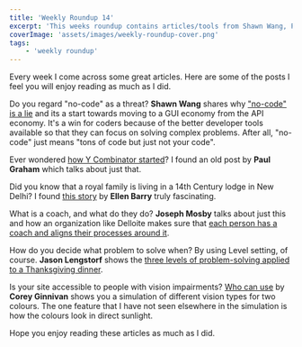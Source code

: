 ```yaml
---
title: 'Weekly Roundup 14'
excerpt: 'This weeks roundup contains articles/tools from Shawn Wang, Paul Graham, Ellen Barry, Joseph Mosby, Jason Lengstorf and Corey Ginnivan'
coverImage: 'assets/images/weekly-roundup-cover.png'
tags:
    - 'weekly roundup'
---
```


Every week I come across some great articles. Here are some of the posts I feel you will enjoy reading as much as I did.

Do you regard "no-code" as a threat? **Shawn Wang** shares why ["no-code" is a lie](https://webflow.com/blog/no-code-is-a-lie) and its a start towards moving to a GUI economy from the API economy. It's a win for coders because of the better developer tools available so that they can focus on solving complex problems. After all, "no-code" just means "tons of code but just not your code".

Ever wondered [how Y Combinator started](http://paulgraham.com/ycstart.html)? I found an old post by **Paul Graham** which talks about just that.

Did you know that a royal family is living in a 14th Century lodge in New Delhi? I found [this story](https://www.nytimes.com/2019/11/22/world/asia/the-jungle-prince-of-delhi.html) by **Ellen Barry** truly fascinating.

What is a coach, and what do they do? **Joseph Mosby** talks about just this and how an organization like Delloite makes sure that [each person has a coach and aligns their processes around it](https://josephmosby.com/2019/11/19/you-should-have-a-coach.html).

How do you decide what problem to solve when? By using Level setting, of course. **Jason Lengstorf** shows the [three levels of problem-solving applied to a Thanksgiving dinner](https://lengstorf.com/level-setting/).

Is your site accessible to people with vision impairments? [Who can use](https://whocanuse.com/?b=da3&c=302929&f=22&s=b) by **Corey Ginnivan** shows you a simulation of different vision types for two colours. The one feature that I have not seen elsewhere in the simulation is how the colours look in direct sunlight.

Hope you enjoy reading these articles as much as I did.
